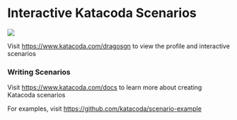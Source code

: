 # Interactive Katacoda Scenarios

[![](http://shields.katacoda.com/katacoda/dragosgn/count.svg)](https://www.katacoda.com/dragosgn "Get your profile on Katacoda.com")

Visit https://www.katacoda.com/dragosgn to view the profile and interactive scenarios

### Writing Scenarios
Visit https://www.katacoda.com/docs to learn more about creating Katacoda scenarios

For examples, visit https://github.com/katacoda/scenario-example
